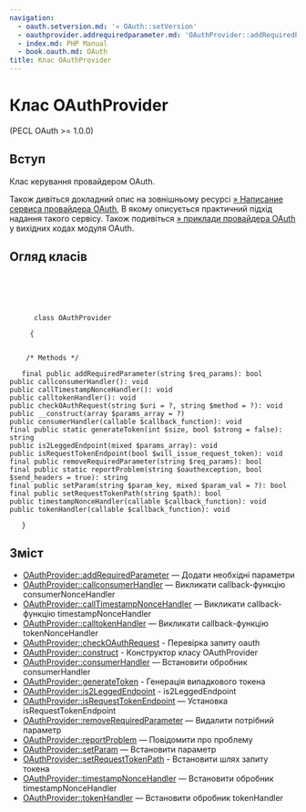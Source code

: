 ```yaml
---
navigation:
  - oauth.setversion.md: '« OAuth::setVersion'
  - oauthprovider.addrequiredparameter.md: 'OAuthProvider::addRequiredParameter »'
  - index.md: PHP Manual
  - book.oauth.md: OAuth
title: Клас OAuthProvider
---
```

# Клас OAuthProvider

(PECL OAuth >= 1.0.0)

## Вступ

Клас керування провайдером OAuth.

Також дивіться докладний опис на зовнішньому ресурсі [» Написание сервиса провайдера OAuth](http://toys.lerdorf.com/archives/55-Writing-an-OAuth-Provider-Service.md), В якому описується практичний підхід надання такого сервісу. Також подивіться [» приклади провайдера OAuth](https://svn.php.net/viewvc/pecl/oauth/trunk/examples) у вихідних кодах модуля OAuth.

## Огляд класів

```classsynopsis


    
    
     
      class OAuthProvider
     
     {
    

    /* Methods */
    
   final public addRequiredParameter(string $req_params): bool
public callconsumerHandler(): void
public callTimestampNonceHandler(): void
public calltokenHandler(): void
public checkOAuthRequest(string $uri = ?, string $method = ?): void
public __construct(array $params_array = ?)
public consumerHandler(callable $callback_function): void
final public static generateToken(int $size, bool $strong = false): string
public is2LeggedEndpoint(mixed $params_array): void
public isRequestTokenEndpoint(bool $will_issue_request_token): void
final public removeRequiredParameter(string $req_params): bool
final public static reportProblem(string $oauthexception, bool $send_headers = true): string
final public setParam(string $param_key, mixed $param_val = ?): bool
final public setRequestTokenPath(string $path): bool
public timestampNonceHandler(callable $callback_function): void
public tokenHandler(callable $callback_function): void

   }
```

## Зміст

-   [OAuthProvider::addRequiredParameter](oauthprovider.addrequiredparameter.md) — Додати необхідні параметри
-   [OAuthProvider::callconsumerHandler](oauthprovider.callconsumerhandler.md) — Викликати callback-функцію consumerNonceHandler
-   [OAuthProvider::callTimestampNonceHandler](oauthprovider.calltimestampnoncehandler.md) — Викликати callback-функцію timestampNonceHandler
-   [OAuthProvider::calltokenHandler](oauthprovider.calltokenhandler.md) — Викликати callback-функцію tokenNonceHandler
-   [OAuthProvider::checkOAuthRequest](oauthprovider.checkoauthrequest.md) - Перевірка запиту oauth
-   [OAuthProvider::construct](oauthprovider.construct.md) - Конструктор класу OAuthProvider
-   [OAuthProvider::consumerHandler](oauthprovider.consumerhandler.md) — Встановити обробник consumerHandler
-   [OAuthProvider::generateToken](oauthprovider.generatetoken.md) - Генерація випадкового токена
-   [OAuthProvider::is2LeggedEndpoint](oauthprovider.is2leggedendpoint.md) - is2LeggedEndpoint
-   [OAuthProvider::isRequestTokenEndpoint](oauthprovider.isrequesttokenendpoint.md) — Установка isRequestTokenEndpoint
-   [OAuthProvider::removeRequiredParameter](oauthprovider.removerequiredparameter.md) — Видалити потрібний параметр
-   [OAuthProvider::reportProblem](oauthprovider.reportproblem.md) — Повідомити про проблему
-   [OAuthProvider::setParam](oauthprovider.setparam.md) — Встановити параметр
-   [OAuthProvider::setRequestTokenPath](oauthprovider.setrequesttokenpath.md) - Встановити шлях запиту токена
-   [OAuthProvider::timestampNonceHandler](oauthprovider.timestampnoncehandler.md) — Встановити обробник timestampNonceHandler
-   [OAuthProvider::tokenHandler](oauthprovider.tokenhandler.md) — Встановити обробник tokenHandler
